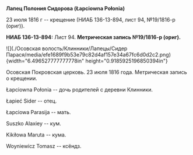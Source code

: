 **Лапец Полония Сидорова (Łapciowna Połonia)**

23 июля 1816 г -- крещение (НИАБ 136-13-894, лист 94, №19/1816-р
(ориг)).

**НИАБ 136-13-894:** Лист 94. **Метрическая запись №19/1816-р (ориг).**

![](./Осовская волость/Клинники/Лапецы/Сидер Парася/media/efe1689f9b53e79c82d4af157e34a67fc6d0d2c2.png){width="6.496527777777778in"
height="0.9185925196850394in"}

Осовская Покровская церковь. 23 июля 1816 года. Метрическая запись о
крещении.

Łapciowna Połonia -- дочь родителей с деревни Клинники.

Łapieć Sider -- отец.

Łapciowa Parasija -- мать.

Suszko Alaxiey -- кум.

Kikiłowa Maruta -- кума.

Woyniewicz Tomasz -- ксёндз.
